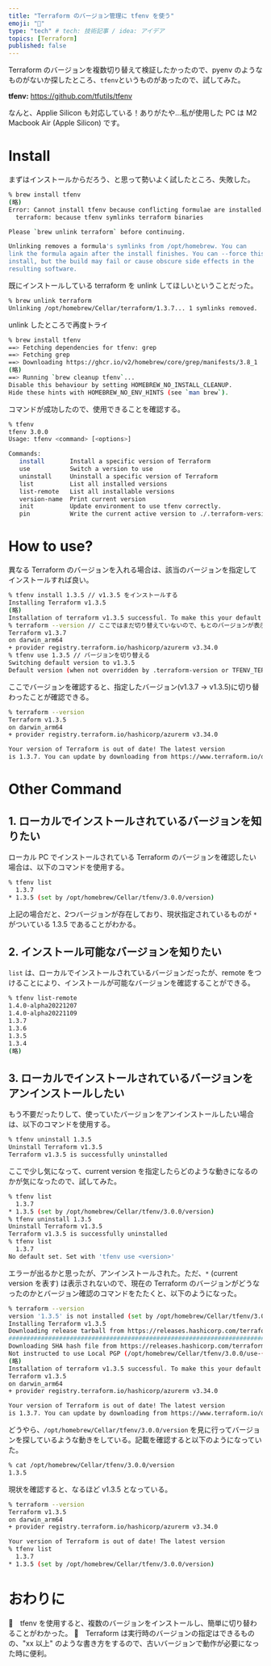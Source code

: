```yaml
---
title: "Terraform のバージョン管理に tfenv を使う"
emoji: "🔖"
type: "tech" # tech: 技術記事 / idea: アイデア
topics: [Terraform]
published: false
---
```

Terraform のバージョンを複数切り替えて検証したかったので、pyenv のようなものがないか探したところ、`tfenv`というものがあったので、試してみた。

**tfenv:**
https://github.com/tfutils/tfenv

なんと、Applie Silicon も対応している！ありがたや...私が使用した PC は M2 Macbook Air (Apple Silicon) です。

# Install

まずはインストールからだろう、と思って勢いよく試したところ、失敗した。

```bash
% brew install tfenv
(略)
Error: Cannot install tfenv because conflicting formulae are installed.
  terraform: because tfenv symlinks terraform binaries

Please `brew unlink terraform` before continuing.

Unlinking removes a formula's symlinks from /opt/homebrew. You can
link the formula again after the install finishes. You can --force this
install, but the build may fail or cause obscure side effects in the
resulting software.
```

既にインストールしている terraform を unlink してほしいということだった。

```bash
% brew unlink terraform
Unlinking /opt/homebrew/Cellar/terraform/1.3.7... 1 symlinks removed.
```

unlink したところで再度トライ

```bash
% brew install tfenv
==> Fetching dependencies for tfenv: grep
==> Fetching grep
==> Downloading https://ghcr.io/v2/homebrew/core/grep/manifests/3.8_1
(略)
==> Running `brew cleanup tfenv`...
Disable this behaviour by setting HOMEBREW_NO_INSTALL_CLEANUP.
Hide these hints with HOMEBREW_NO_ENV_HINTS (see `man brew`).
```

コマンドが成功したので、使用できることを確認する。

```bash
% tfenv
tfenv 3.0.0
Usage: tfenv <command> [<options>]

Commands:
   install       Install a specific version of Terraform
   use           Switch a version to use
   uninstall     Uninstall a specific version of Terraform
   list          List all installed versions
   list-remote   List all installable versions
   version-name  Print current version
   init          Update environment to use tfenv correctly.
   pin           Write the current active version to ./.terraform-version
```

# How to use?

異なる Terraform のバージョンを入れる場合は、該当のバージョンを指定してインストールすれば良い。

```bash
% tfenv install 1.3.5 // v1.3.5 をインストールする
Installing Terraform v1.3.5
(略)
Installation of terraform v1.3.5 successful. To make this your default version, run 'tfenv use 1.3.5'
% terraform --version // ここではまだ切り替えていないので、もとのバージョンが表示される
Terraform v1.3.7
on darwin_arm64
+ provider registry.terraform.io/hashicorp/azurerm v3.34.0
% tfenv use 1.3.5 // バージョンを切り替える
Switching default version to v1.3.5
Default version (when not overridden by .terraform-version or TFENV_TERRAFORM_VERSION) is now: 1.3.5
```

ここでバージョンを確認すると、指定したバージョン(v1.3.7 -> v1.3.5)に切り替わったことが確認できる。
```bash
% terraform --version
Terraform v1.3.5
on darwin_arm64
+ provider registry.terraform.io/hashicorp/azurerm v3.34.0

Your version of Terraform is out of date! The latest version
is 1.3.7. You can update by downloading from https://www.terraform.io/downloads.html
```

# Other Command

## 1. ローカルでインストールされているバージョンを知りたい

ローカル PC でインストールされている Terraform のバージョンを確認したい場合は、以下のコマンドを使用する。

```bash
% tfenv list
  1.3.7
* 1.3.5 (set by /opt/homebrew/Cellar/tfenv/3.0.0/version)
```

上記の場合だと、2つバージョンが存在しており、現状指定されているものが `*` がついている 1.3.5 であることがわかる。

## 2. インストール可能なバージョンを知りたい

`list` は、ローカルでインストールされているバージョンだったが、remote をつけることにより、インストールが可能なバージョンを確認することができる。

```bash
% tfenv list-remote
1.4.0-alpha20221207
1.4.0-alpha20221109
1.3.7
1.3.6
1.3.5
1.3.4
(略)
```

## 3. ローカルでインストールされているバージョンをアンインストールしたい

もう不要だったりして、使っていたバージョンをアンインストールしたい場合は、以下のコマンドを使用する。

```bash
% tfenv uninstall 1.3.5
Uninstall Terraform v1.3.5
Terraform v1.3.5 is successfully uninstalled
```

ここで少し気になって、current version を指定したらどのような動きになるのかが気になったので、試してみた。

```bash
% tfenv list
  1.3.7
* 1.3.5 (set by /opt/homebrew/Cellar/tfenv/3.0.0/version)
% tfenv uninstall 1.3.5
Uninstall Terraform v1.3.5
Terraform v1.3.5 is successfully uninstalled
% tfenv list
  1.3.7
No default set. Set with 'tfenv use <version>'
```

エラーが出るかと思ったが、アンインストールされた。ただ、`*` (current version を表す) は表示されないので、現在の Terraform のバージョンがどうなったのかとバージョン確認のコマンドをたたくと、以下のようになった。

```bash
% terraform --version
version '1.3.5' is not installed (set by /opt/homebrew/Cellar/tfenv/3.0.0/version). Installing now as TFENV_AUTO_INSTALL==true
Installing Terraform v1.3.5
Downloading release tarball from https://releases.hashicorp.com/terraform/1.3.5/terraform_1.3.5_darwin_arm64.zip
################################################################################################################################################################# 100.0%
Downloading SHA hash file from https://releases.hashicorp.com/terraform/1.3.5/terraform_1.3.5_SHA256SUMS
Not instructed to use Local PGP (/opt/homebrew/Cellar/tfenv/3.0.0/use-{gpgv,gnupg}) & No keybase install found, skipping 
(略)
Installation of terraform v1.3.5 successful. To make this your default version, run 'tfenv use 1.3.5'
Terraform v1.3.5
on darwin_arm64
+ provider registry.terraform.io/hashicorp/azurerm v3.34.0

Your version of Terraform is out of date! The latest version
is 1.3.7. You can update by downloading from https://www.terraform.io/downloads.html
```

どうやら、`/opt/homebrew/Cellar/tfenv/3.0.0/version` を見に行ってバージョンを探しているような動きをしている。記載を確認すると以下のようになっていた。

```bash
% cat /opt/homebrew/Cellar/tfenv/3.0.0/version
1.3.5
```

現状を確認すると、なるほど v1.3.5 となっている。

```bash
% terraform --version
Terraform v1.3.5
on darwin_arm64
+ provider registry.terraform.io/hashicorp/azurerm v3.34.0

Your version of Terraform is out of date! The latest version
% tfenv list
  1.3.7
* 1.3.5 (set by /opt/homebrew/Cellar/tfenv/3.0.0/version)
```

# おわりに

🎉　tfenv を使用すると、複数のバージョンをインストールし、簡単に切り替わることがわかった。
🎉　Terraform は実行時のバージョンの指定はできるものの、"xx 以上" のような書き方をするので、古いバージョンで動作が必要になった時に便利。
